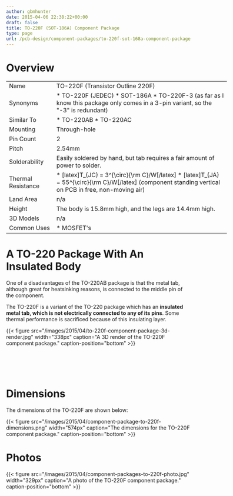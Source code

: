 ```yaml
---
author: gbmhunter
date: 2015-04-06 22:38:22+00:00
draft: false
title: TO-220F (SOT-186A) Component Package
type: page
url: /pcb-design/component-packages/to-220f-sot-168a-component-package
---
```


# Overview

<table style="width: 600px;" ><tbody ><tr >
<td >Name
</td>
<td >TO-220F (Transistor Outline 220F)
</td></tr><tr >
<td >Synonyms
</td>
<td >  * TO-220F (JEDEC)  * SOT-186A  * TO-220F-3 (as far as I know this package only comes in a 3-pin variant, so the "-3" is redundant)
</td></tr><tr >
<td >Similar To
</td>
<td >  * TO-220AB  * TO-220AC
</td></tr><tr >
<td >Mounting
</td>
<td >Through-hole
</td></tr><tr >
<td >Pin Count
</td>
<td >2
</td></tr><tr >
<td >Pitch
</td>
<td >2.54mm
</td></tr><tr >
<td >Solderability
</td>
<td >Easily soldered by hand, but tab requires a fair amount of power to solder.
</td></tr><tr >
<td >Thermal Resistance
</td>
<td >  * [latex]T_{JC} = 3^{\circ}{\rm C}/W[/latex]  * [latex]T_{JA} = 55^{\circ}{\rm C}/W[/latex] (component standing vertical on PCB in free, non-moving air)
</td></tr><tr >
<td >Land Area
</td>
<td >n/a
</td></tr><tr >
<td >Height
</td>
<td >The body is 15.8mm high, and the legs are 14.4mm high.
</td></tr><tr >
<td >3D Models
</td>
<td >n/a
</td></tr><tr >
<td >Common Uses
</td>
<td >  * MOSFET's
</td></tr></tbody></table>

# A TO-220 Package With An Insulated Body

One of a disadvantages of the TO-220AB package is that the metal tab, although great for heatsinking reasons, is connected to the middle pin of the component.

The TO-220F is a variant of the TO-220 package which has an **insulated metal tab, which is not electrically connected to any of its pins**. Some thermal performance is sacrificed because of this insulating layer.

{{< figure src="/images/2015/04/to-220f-component-package-3d-render.jpg" width="338px" caption="A 3D render of the TO-220F component package." caption-position="bottom" >}}

#  

# Dimensions

The dimensions of the TO-220F are shown below:

{{< figure src="/images/2015/04/component-package-to-220f-dimensions.png" width="574px" caption="The dimensions for the TO-220F component package." caption-position="bottom" >}}

# Photos

{{< figure src="/images/2015/04/component-packages-to-220f-photo.jpg" width="329px" caption="A photo of the TO-220F component package." caption-position="bottom" >}}
